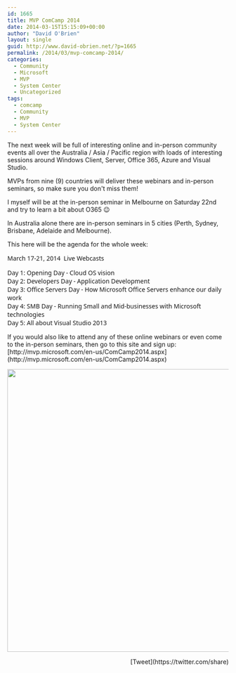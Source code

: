 ```yaml
---
id: 1665
title: MVP ComCamp 2014
date: 2014-03-15T15:15:09+00:00
author: "David O'Brien"
layout: single
guid: http://www.david-obrien.net/?p=1665
permalink: /2014/03/mvp-comcamp-2014/
categories:
  - Community
  - Microsoft
  - MVP
  - System Center
  - Uncategorized
tags:
  - comcamp
  - Community
  - MVP
  - System Center
---
```

The next week will be full of interesting online and in-person community events all over the Australia / Asia / Pacific region with loads of interesting sessions around Windows Client, Server, Office 365, Azure and Visual Studio.

MVPs from nine (9) countries will deliver these webinars and in-person seminars, so make sure you don't miss them!

I myself will be at the in-person seminar in Melbourne on Saturday 22nd and try to learn a bit about O365 😉
  
In Australia alone there are in-person seminars in 5 cities (Perth, Sydney, Brisbane, Adelaide and Melbourne).

This here will be the agenda for the whole week:

<div>
  <div>
    <p align="left">
      <span style="font-family: 'Segoe UI';">March 17-21, 2014  Live Webcasts</span>
    </p>
  </div>
</div>

<div>
  <p>
    <span style="font-family: 'Segoe UI';">Day 1: Opening Day - Cloud OS vision<br /> Day 2: Developers Day - Application Development<br /> Day 3: Office Servers Day - How Microsoft Office Servers enhance our daily work<br /> Day 4: SMB Day - Running Small and Mid-businesses with Microsoft technologies<br /> Day 5: All about Visual Studio 2013</span>
  </p>
  
  <p>
    If you would also like to attend any of these online webinars or even come to the in-person seminars, then go to this site and sign up:<br /> [http://mvp.microsoft.com/en-us/ComCamp2014.aspx](http://mvp.microsoft.com/en-us/ComCamp2014.aspx)
  </p>
  
  <p>
    <img class="img-responsive aligncenter" alt="" src="http://event.ndeavor.co.kr/2014/msmvp/img/melbourne_img1.gif" width="750" height="644" />
  </p>
</div>

<div style="float: right; margin-left: 10px;">
  [Tweet](https://twitter.com/share)
</div>


